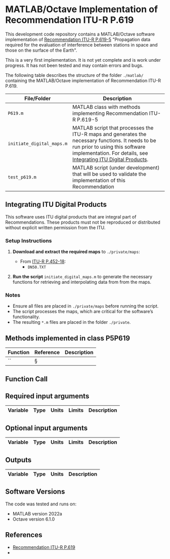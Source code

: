 # MATLAB/Octave Implementation of Recommendation ITU-R P.619

<!--[![DOI](https://zenodo.org/badge/459560677.svg)](https://zenodo.org/badge/latestdoi/459560677) -->

This development code repository contains a MATLAB/Octave software implementation of [Recommendation ITU-R P.619-5](https://www.itu.int/rec/R-REC-P.619/en) "Propagation data required for the evaluation of interference between stations in space and those on the surface of the Earth".  

This is a very first implementation. It is not yet complete and is work under progress. 
It has not been tested and may contain errors and bugs.

The following table describes the structure of the folder `./matlab/` containing the MATLAB/Octave implementation of Recommendation ITU-R P.619.

<!--Methods using digital data maps need to be optimized. They run relatively slow on MATLAB/Octave on MacOS. They seem to be running OK on MATLAB on MS Windows OS.-->



| File/Folder               | Description                                                         |
|----------------------------|---------------------------------------------------------------------|
|`P619.m`                | MATLAB class with methods implementing Recommendation ITU-R P.619-5        |
|`initiate_digital_maps.m`| MATLAB script that processes the ITU-R maps and generates the necessary functions. It needs to be run prior to using this software implementation. For details, see [Integrating ITU Digital Products](#integrating-itu-digital-products). |
|`test_p619.m`          | MATLAB script (under development) that will be used to validate the implementation of this Recommendation  |


## Integrating ITU Digital Products

This software uses ITU digital products that are integral part of Recommendations. These products must not be reproduced or distributed without explicit written permission from the ITU.

### Setup Instructions

1. **Download and extract the required maps** to `./private/maps`:

   - From [ITU-R P.452-18](https://www.itu.int/dms_pubrec/itu-r/rec/p/R-REC-P.452-18-202310-I!!ZIP-E.zip):
     - `DN50.TXT`

2. **Run the script** `initiate_digital_maps.m` to generate the necessary functions for retrieving and interpolating data from from the maps.

### Notes

- Ensure all files are placed in `./private/maps` before running the script.
- The script processes the maps, which are critical for the software’s functionality.
- The resulting `*.m` files are placed in the folder `./private`.

## Methods implemented in class P5P619
| Function          | Reference  | Description  |
|-------------------|------------|--------------|
|``| §   |  |



## Function Call


## Required input arguments

| Variable          | Type   | Units | Limits       | Description  |
|-------------------|--------|-------|--------------|--------------|

## Optional input arguments
| Variable          | Type   | Units | Limits       | Description  |
|-------------------|--------|-------|--------------|--------------|


## Outputs ##

| Variable   | Type   | Units | Description |
|------------|--------|-------|-------------|



## Software Versions
The code was tested and runs on:
* MATLAB version 2022a 
* Octave version 6.1.0

## References

* [Recommendation ITU-R P.619](https://www.itu.int/rec/R-REC-P.619/en)
* 

